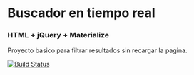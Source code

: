 # Buscador en tiempo real
### HTML + jQuery + Materialize

Proyecto basico para filtrar resultados sin recargar la pagina.

[![Build Status](http://i.imgur.com/vI0uTSN.png)](http://i.imgur.com/vI0uTSN.png)
